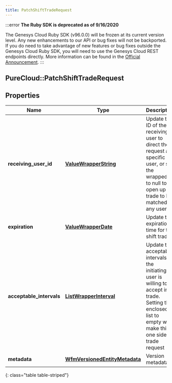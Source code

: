```yaml
---
title: PatchShiftTradeRequest
---
```


:::error
**The Ruby SDK is deprecated as of 9/16/2020**

The Genesys Cloud Ruby SDK (v96.0.0) will be frozen at its current version level. Any new enhancements to our API or bug fixes will not be backported. If you do need to take advantage of new features or bug fixes outside the Genesys Cloud Ruby SDK, you will need to use the Genesys Cloud REST endpoints directly. More information can be found in the [Official Announcement](https://developer.mypurecloud.com/forum/t/announcement-genesys-cloud-ruby-sdk-end-of-life/8850).
:::


## PureCloud::PatchShiftTradeRequest

## Properties

|Name | Type | Description | Notes|
|------------ | ------------- | ------------- | -------------|
| **receiving_user_id** | [**ValueWrapperString**](ValueWrapperString.html) | Update the ID of the receiving user to direct the request at a specific user, or set the wrapped id to null to open up a trade to be matched by any user. | [optional] |
| **expiration** | [**ValueWrapperDate**](ValueWrapperDate.html) | Update the expiration time for this shift trade. | [optional] |
| **acceptable_intervals** | [**ListWrapperInterval**](ListWrapperInterval.html) | Update the acceptable intervals the initiating user is willing to accept in trade. Setting the enclosed list to empty will make this a one sided trade request | [optional] |
| **metadata** | [**WfmVersionedEntityMetadata**](WfmVersionedEntityMetadata.html) | Version metadata | |
{: class="table table-striped"}


